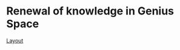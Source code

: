 <h1>Renewal of knowledge in Genius Space</h1>
<a href="https://www.figma.com/file/yEs0vX648XxoAYmY6Kn3eS/Beauty-Zone-(Copy)?node-id=87%3A333&mode=dev">Layout</a>

